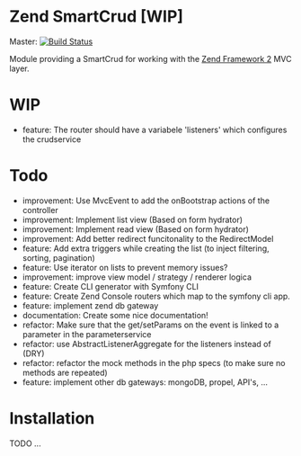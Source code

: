 Zend SmartCrud [WIP]
====================
Master: [![Build Status](https://secure.travis-ci.org/veewee/PhproSmartCrud.png?branch=master)](http://travis-ci.org/veewee/PhproSmartCrud)

Module providing a SmartCrud for working with the [Zend Framework 2](https://github.com/zendframework/zf2) MVC
layer.

WIP
============
* feature: The router should have a variabele 'listeners' which configures the crudservice

Todo
============

* improvement: Use MvcEvent to add the onBootstrap actions of the controller
* improvement: Implement list view (Based on form hydrator)
* improvement: Implement read view (Based on form hydrator)
* improvement: Add better redirect funcitonality to the RedirectModel
* feature: Add extra triggers while creating the list (to inject filtering, sorting, pagination)
* feature: Use iterator on lists to prevent memory issues?
* improvement: improve view model / strategy / renderer logica
* feature: Create CLI generator with Symfony CLI
* feature: Create Zend Console routers which map to the symfony cli app.
* feature: implement zend db gateway
* documentation: Create some nice documentation!
* refactor: Make sure that the get/setParams on the event is linked to a parameter in the parameterservice
* refactor: use AbstractListenerAggregate for the listeners instead of (DRY)
* refactor: refactor the mock methods in the php specs (to make sure no methods are repeated)
* feature: implement other db gateways: mongoDB, propel, API's, ...


Installation
============
TODO ...

